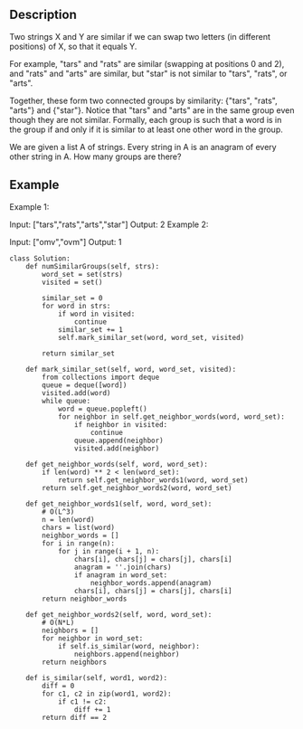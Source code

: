 ## Description
Two strings X and Y are similar if we can swap two letters (in different positions) of X, so that it equals Y.

For example, "tars" and "rats" are similar (swapping at positions 0 and 2), and "rats" and "arts" are similar, but "star" is not similar to "tars", "rats", or "arts".

Together, these form two connected groups by similarity: {"tars", "rats", "arts"} and {"star"}. Notice that "tars" and "arts" are in the same group even though they are not similar. Formally, each group is such that a word is in the group if and only if it is similar to at least one other word in the group.

We are given a list A of strings. Every string in A is an anagram of every other string in A. How many groups are there?

## Example
Example 1:

Input: ["tars","rats","arts","star"]
Output: 2
Example 2:

Input: ["omv","ovm"]
Output: 1

```
class Solution:
    def numSimilarGroups(self, strs):
        word_set = set(strs)
        visited = set()
        
        similar_set = 0
        for word in strs:
            if word in visited:
                continue
            similar_set += 1
            self.mark_similar_set(word, word_set, visited)
        
        return similar_set
        
    def mark_similar_set(self, word, word_set, visited):
        from collections import deque
        queue = deque([word])
        visited.add(word)
        while queue:
            word = queue.popleft()
            for neighbor in self.get_neighbor_words(word, word_set):
                if neighbor in visited:
                    continue
                queue.append(neighbor)
                visited.add(neighbor)
        
    def get_neighbor_words(self, word, word_set):
        if len(word) ** 2 < len(word_set):
            return self.get_neighbor_words1(word, word_set)
        return self.get_neighbor_words2(word, word_set)
        
    def get_neighbor_words1(self, word, word_set):
        # O(L^3)
        n = len(word)
        chars = list(word)
        neighbor_words = []
        for i in range(n):
            for j in range(i + 1, n):
                chars[i], chars[j] = chars[j], chars[i]
                anagram = ''.join(chars)
                if anagram in word_set:
                    neighbor_words.append(anagram)
                chars[i], chars[j] = chars[j], chars[i]
        return neighbor_words    

    def get_neighbor_words2(self, word, word_set):
        # O(N*L)
        neighbors = []
        for neighbor in word_set:
            if self.is_similar(word, neighbor):
                neighbors.append(neighbor)
        return neighbors

    def is_similar(self, word1, word2):
        diff = 0
        for c1, c2 in zip(word1, word2):
            if c1 != c2:
                diff += 1
        return diff == 2
```
